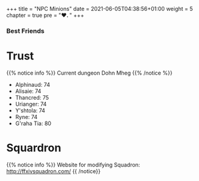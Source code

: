 +++
title = "NPC Minions"
date = 2021-06-05T04:38:56+01:00
weight = 5
chapter = true
pre = "<b>♥. </b>"
+++

### Best Friends

# Trust
{{% notice info %}}
Current dungeon Dohn Mheg
{{% /notice %}}
* Alphinaud: 74
* Alisaie: 74
* Thancred: 75
* Urianger: 74
* Y'shtola: 74
* Ryne: 74
* G'raha Tia: 80

# Squardron    
{{% notice info %}}
Website for modifying Squadron: http://ffxivsquadron.com/
{{ /notice}}